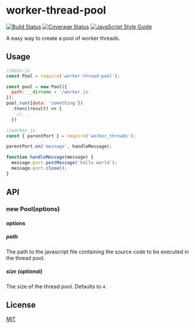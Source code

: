 # worker-thread-pool

[![Build Status](https://travis-ci.org/SerayaEryn/worker-thread-pool.svg?branch=master)](https://travis-ci.org/SerayaEryn/worker-thread-pool)
[![Coverage Status](https://coveralls.io/repos/github/SerayaEryn/worker-thread-pool/badge.svg?branch=master)](https://coveralls.io/github/SerayaEryn/worker-thread-pool?branch=master)
[![JavaScript Style Guide](https://img.shields.io/badge/code_style-standard-brightgreen.svg)](https://standardjs.com)

A easy way to create a pool of worker threads.

## Usage

```js
//main.js
const Pool = require('worker-thread-pool');

const pool = new Pool({
  path: __dirname + '/worker.js'
});
pool.run({data: 'something'})
  .then((result) => {
    //...
  })
```

```js
//worker.js
const { parentPort } = require('worker_threads');

parentPort.on('message', handleMessage);

function handleMessage(message) {
  message.port.postMessage('hello world');
  message.port.close();
}
```

## API

### new Pool(options)

#### options

##### path

The path to the javascript file containing the source code to be executed in the thread pool.

##### size (optional)

The size of the thread pool. Defaults to `4`.

## License

[MIT](./LICENSE)